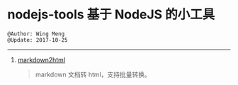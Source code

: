 # nodejs-tools 基于 NodeJS 的小工具
    @Author: Wing Meng
    @Update: 2017-10-25
---
1. [markdown2html](/markdown2html) 
    > markdown 文档转 html，支持批量转换。

